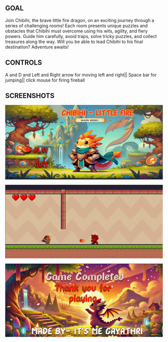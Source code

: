 ## GOAL
Join Chibihi, the brave little fire dragon, on an exciting journey through a series of challenging rooms! Each room presents unique puzzles and obstacles that Chibihi must overcome using his wits, agility, and fiery powers. Guide him carefully, avoid traps, solve tricky puzzles, and collect treasures along the way. Will you be able to lead Chibihi to his final destination? Adventure awaits!

## CONTROLS
A and D and Left and Right arrow for moving left and right|| Space bar for jumping|| click mouse for firing fireball

## SCREENSHOTS
![Title screen](https://github.com/GayathriGaneshan44/chibihi-littlefire/blob/main/screenshots/Mainmenu.png)

![Play screen](https://github.com/GayathriGaneshan44/chibihi-littlefire/blob/main/screenshots/enemyfire.png)

![Credits](https://github.com/GayathriGaneshan44/chibihi-littlefire/blob/main/screenshots/ending%20and%20credits.png)
